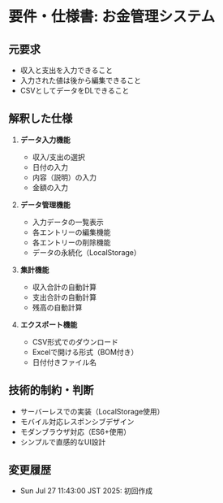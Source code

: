 # 要件・仕様書: お金管理システム

## 元要求
- 収入と支出を入力できること
- 入力された値は後から編集できること
- CSVとしてデータをDLできること

## 解釈した仕様
1. **データ入力機能**
   - 収入/支出の選択
   - 日付の入力
   - 内容（説明）の入力
   - 金額の入力

2. **データ管理機能**
   - 入力データの一覧表示
   - 各エントリーの編集機能
   - 各エントリーの削除機能
   - データの永続化（LocalStorage）

3. **集計機能**
   - 収入合計の自動計算
   - 支出合計の自動計算
   - 残高の自動計算

4. **エクスポート機能**
   - CSV形式でのダウンロード
   - Excelで開ける形式（BOM付き）
   - 日付付きファイル名

## 技術的制約・判断
- サーバーレスでの実装（LocalStorage使用）
- モバイル対応レスポンシブデザイン
- モダンブラウザ対応（ES6+使用）
- シンプルで直感的なUI設計

## 変更履歴
- Sun Jul 27 11:43:00 JST 2025: 初回作成